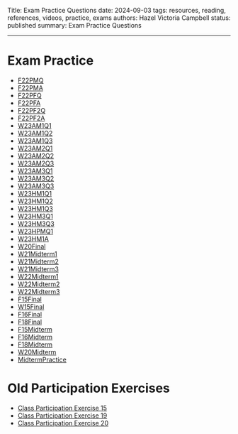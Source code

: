 Title: Exam Practice Questions
date: 2024-09-03
tags: resources, reading, references, videos, practice, exams
authors: Hazel Victoria Campbell
status: published
summary: Exam Practice Questions

---

# Exam Practice

* [F22PMQ]({attach}practice/f22pmq.pdf)
* [F22PMA]({attach}practice/f22pma.pdf)
* [F22PFQ]({attach}practice/f22pfq.pdf)
* [F22PFA]({attach}practice/f22pfa.pdf)
* [F22PF2Q]({attach}practice/f22pf2q.pdf)
* [F22PF2A]({attach}practice/f22pf2a.pdf)
* [W23AM1Q1]({filename}/resources/practice/w23am1q1.md)
* [W23AM1Q2]({filename}/resources/practice/w23am1q2.md)
* [W23AM1Q3]({filename}/resources/practice/w23am1q3.md)
* [W23AM2Q1]({filename}/resources/practice/w23am2q1.md)
* [W23AM2Q2]({filename}/resources/practice/w23am2q2.md)
* [W23AM2Q3]({filename}/resources/practice/w23am2q3.md)
* [W23AM3Q1]({filename}/resources/practice/w23am3q1.md)
* [W23AM3Q2]({filename}/resources/practice/w23am3q2.md)
* [W23AM3Q3]({filename}/resources/practice/w23am3q3.md)
* [W23HM1Q1]({filename}/resources/practice/w23hm1q1.md)
* [W23HM1Q2]({filename}/resources/practice/w23hm1q2.md)
* [W23HM1Q3]({filename}/resources/practice/w23hm1q3.md)
* [W23HM3Q1]({filename}/resources/practice/w23hm3q1.md)
* [W23HM3Q3]({filename}/resources/practice/w23hm3q3.md)
* [W23HPMQ1]({filename}/resources/practice/w23hpmq1.md)
* [W23HM1A]({filename}/resources/practice/w23hm1a.md)
* [W20Final]({attach}practice/CMPUT301W20B1:EB1-Final.pdf)
* [W21Midterm1]({attach}practice/CMPUT301-Winter-2021-Midterm.pdf)
* [W21Midterm2]({attach}practice/CMPUT301-Winter-2021-Midterm2.pdf)
* [W21Midterm3]({attach}practice/CMPUT301-Winter-2021-Midterm3.pdf)
* [W22Midterm1]({attach}practice/CMPUT301W22Midterm1.pdf)
* [W22Midterm2]({attach}practice/CMPUT301W22Midterm2.pdf)
* [W22Midterm3]({attach}practice/CMPUT301W22Midterm3.pdf)
* [F15Final]({attach}practice/Final-2015-Fall.pdf)
* [W15Final]({attach}practice/Final-2015-Winter.pdf)
* [F16Final]({attach}practice/Final-2016-Fall.pdf)
* [F18Final]({attach}practice/Final-2018-Fall.pdf)
* [F15Midterm]({attach}practice/Final-2018-Fall.pdf)
* [F16Midterm]({attach}practice/Midterm9-2016-Fall.pdf)
* [F18Midterm]({attach}practice/Midterm10-2018-Fall.pdf)
* [W20Midterm]({attach}practice/Midterm11-2020-Winter.pdf)
* [MidtermPractice]({attach}practice/Midterm11-2020-Winter.pdf)

# Old Participation Exercises

* [Class Participation Exercise 15]({filename}../archive/old_participation/class_participation_exer15.md)
* [Class Participation Exercise 19]({filename}../archive/old_participation/class_participation_exer19.md)
* [Class Participation Exercise 20]({filename}../archive/old_participation/class_participation_exer20.md)

